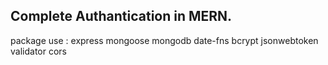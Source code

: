 ## Complete Authantication in MERN.

package use : express mongoose mongodb date-fns bcrypt jsonwebtoken validator cors